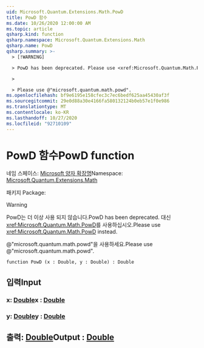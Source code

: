 ```yaml
---
uid: Microsoft.Quantum.Extensions.Math.PowD
title: PowD 함수
ms.date: 10/26/2020 12:00:00 AM
ms.topic: article
qsharp.kind: function
qsharp.namespace: Microsoft.Quantum.Extensions.Math
qsharp.name: PowD
qsharp.summary: >-
  > [!WARNING]

  > PowD has been deprecated. Please use <xref:Microsoft.Quantum.Math.PowD> instead.

  >

  > Please use @"microsoft.quantum.math.powd".
ms.openlocfilehash: bf9e6195e158cfec3c7ec6bedf625aa45430af3f
ms.sourcegitcommit: 29e0d88a30e4166fa580132124b0eb57e1f0e986
ms.translationtype: MT
ms.contentlocale: ko-KR
ms.lasthandoff: 10/27/2020
ms.locfileid: "92710109"
---
```

# <a name="powd-function"></a><span data-ttu-id="70b49-102">PowD 함수</span><span class="sxs-lookup"><span data-stu-id="70b49-102">PowD function</span></span>

<span data-ttu-id="70b49-103">네임 스페이스: [Microsoft 양자 확장명](xref:Microsoft.Quantum.Extensions.Math)</span><span class="sxs-lookup"><span data-stu-id="70b49-103">Namespace: [Microsoft.Quantum.Extensions.Math](xref:Microsoft.Quantum.Extensions.Math)</span></span>

<span data-ttu-id="70b49-104">패키지 [](https://nuget.org/packages/)</span><span class="sxs-lookup"><span data-stu-id="70b49-104">Package: [](https://nuget.org/packages/)</span></span>


> [!WARNING]
> <span data-ttu-id="70b49-105">PowD는 더 이상 사용 되지 않습니다.</span><span class="sxs-lookup"><span data-stu-id="70b49-105">PowD has been deprecated.</span></span> <span data-ttu-id="70b49-106">대신 <xref:Microsoft.Quantum.Math.PowD>를 사용하십시오.</span><span class="sxs-lookup"><span data-stu-id="70b49-106">Please use <xref:Microsoft.Quantum.Math.PowD> instead.</span></span>
>
> <span data-ttu-id="70b49-107">@"microsoft.quantum.math.powd"을 사용하세요.</span><span class="sxs-lookup"><span data-stu-id="70b49-107">Please use @"microsoft.quantum.math.powd".</span></span>



```qsharp
function PowD (x : Double, y : Double) : Double
```


## <a name="input"></a><span data-ttu-id="70b49-108">입력</span><span class="sxs-lookup"><span data-stu-id="70b49-108">Input</span></span>

### <a name="x--double"></a><span data-ttu-id="70b49-109">x: [Double](xref:microsoft.quantum.lang-ref.double)</span><span class="sxs-lookup"><span data-stu-id="70b49-109">x : [Double](xref:microsoft.quantum.lang-ref.double)</span></span>




### <a name="y--double"></a><span data-ttu-id="70b49-110">y: [Double](xref:microsoft.quantum.lang-ref.double)</span><span class="sxs-lookup"><span data-stu-id="70b49-110">y : [Double](xref:microsoft.quantum.lang-ref.double)</span></span>





## <a name="output--double"></a><span data-ttu-id="70b49-111">출력: [Double](xref:microsoft.quantum.lang-ref.double)</span><span class="sxs-lookup"><span data-stu-id="70b49-111">Output : [Double](xref:microsoft.quantum.lang-ref.double)</span></span>


